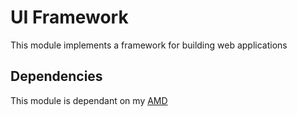 # UI Framework
This module implements a framework for building web applications

## Dependencies
This module is dependant on my [AMD](https://github.com/ofersc/amd "AMD")

